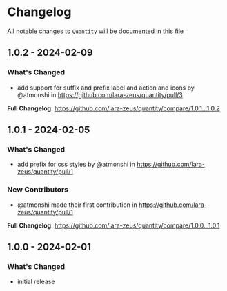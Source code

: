 # Changelog

All notable changes to `Quantity` will be documented in this file

## 1.0.2 - 2024-02-09

### What's Changed

* add support for suffix and prefix label and action and icons by @atmonshi in https://github.com/lara-zeus/quantity/pull/3

**Full Changelog**: https://github.com/lara-zeus/quantity/compare/1.0.1...1.0.2

## 1.0.1 - 2024-02-05

### What's Changed

* add prefix for css styles by @atmonshi in https://github.com/lara-zeus/quantity/pull/1

### New Contributors

* @atmonshi made their first contribution in https://github.com/lara-zeus/quantity/pull/1

**Full Changelog**: https://github.com/lara-zeus/quantity/compare/1.0.0...1.0.1

## 1.0.0 - 2024-02-01

### What's Changed

- initial release
